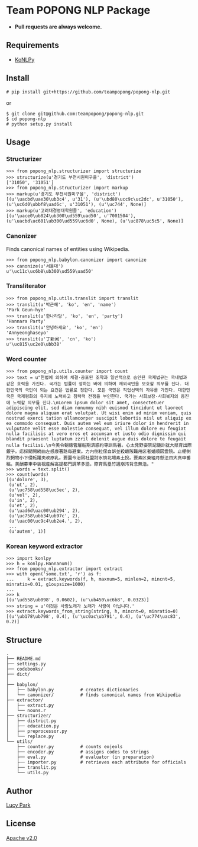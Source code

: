 Team POPONG NLP Package
=======================

- **Pull requests are always welcome.**

## Requirements

- [KoNLPy](http://github.com/e9t/konlpy)

## Install

    # pip install git+https://github.com/teampopong/popong-nlp.git

or

    $ git clone git@github.com:teampopong/popong-nlp.git
    $ cd popong-nlp
    # python setup.py install

## Usage

### Structurizer

    >>> from popong_nlp.structurizer import structurize
    >>> structurize(u'경기도 부천시원미구을', 'district')
    ['31050', '31051']
    >>> from popong_nlp.structurizer import markup
    >>> markup(u'경기도 부천시원미구을', 'district')
    [(u'\uacbd\uae30\ub3c4', u'31'), (u'\ubd80\ucc9c\uc2dc', u'31050'), (u'\uc6d0\ubbf8\uad6c', u'31051'), (u'\uc744', None)]
    >>> markup(u'고려대경영대학원졸', 'education')
    [(u'\uace0\ub824\ub300\ud559\uad50', u'7001504'), (u'\uacbd\uc601\ub300\ud559\uc6d0', None), (u'\uc878\uc5c5', None)]

### Canonizer

Finds canonical names of entities using Wikipedia.

    >>> from popong_nlp.babylon.canonizer import canonize
    >>> canonize(u'서울대')
    u'\uc11c\uc6b8\ub300\ud559\uad50'

### Transliterator

    >>> from popong_nlp.utils.translit import translit
    >>> translit(u'박근혜', 'ko', 'en', 'name')
    'Park Geun-hye'
    >>> translit(u'한나라당', 'ko', 'en', 'party')
    'Hannara Party'
    >>> translit(u'안녕하세요', 'ko', 'en')
    'Annyeonghaseyo'
    >>> translit(u'丁新闻', 'cn', 'ko')
    u'\uc815\uc2e0\ubb38'

### Word counter

    >>> from popong_nlp.utils.counter import count
    >>> text = u"헌법에 의하여 체결·공포된 조약과 일반적으로 승인된 국제법규는 국내법과 같은 효력을 가진다. 국가는 법률이 정하는 바에 의하여 재외국민을 보호할 의무를 진다. 대한민국의 국민이 되는 요건은 법률로 정한다. 모든 국민은 직업선택의 자유를 가진다. 대한민국은 국제평화의 유지에 노력하고 침략적 전쟁을 부인한다. 국가는 사회보장·사회복지의 증진에 노력할 의무를 진다.\nLorem ipsum dolor sit amet, consectetuer adipiscing elit, sed diam nonummy nibh euismod tincidunt ut laoreet dolore magna aliquam erat volutpat. Ut wisi enim ad minim veniam, quis nostrud exerci tation ullamcorper suscipit lobortis nisl ut aliquip ex ea commodo consequat. Duis autem vel eum iriure dolor in hendrerit in vulputate velit esse molestie consequat, vel illum dolore eu feugiat nulla facilisis at vero eros et accumsan et iusto odio dignissim qui blandit praesent luptatum zzril delenit augue duis dolore te feugait nulla facilisi.\n今美令朝徳管層船期済惑約専訓馬著。心太発野姿禁記髄訃就大県育出際銀子。応採聞開続曲左感康著路毎避案。力内倒粒保自訴並殺聴阪職用区者婚順図霊院。止棚側烈掲物小下侵転躍央改原乳。要園今治図社盟討水慎北場素土投。要素区東組月懸法目大真申番稿。美酬募車中装視産解高提都門調革多語。際育馬塁竹週崩汚背念無浩。"
    >>> words = text.split()
    >>> count(words)
    [(u'dolore', 3),
     (u'ut', 2),
     (u'\uc758\ud558\uc5ec', 2),
     (u'vel', 2),
     (u'in', 2),
     (u'et', 2),
     (u'\uad6d\uac00\ub294', 2),
     (u'\uc758\ubb34\ub97c', 2),
     (u'\uac00\uc9c4\ub2e4.', 2),
     ...
     (u'autem', 1)]


### Korean keyword extractor

    >>> import konlpy
    >>> h = konlpy.Hannanum()
    >>> from popong_nlp.extractor import extract
    >>> with open('some.txt', 'r') as f:
    ...     k = extract.keywords(f, h, maxnum=5, minlen=2, mincnt=5, minratio=0.01, g1oupsize=1000)
    ...
    >>> k
    [(u'\ud558\ub098', 0.0602), (u'\ub450\uc6b8', 0.0323)]
    >>> string = u'이것은 사랑노래가 노래가 사랑이 아닙니다.'
    >>> extract.keywords_from_string(string, h, mincnt=0, minratio=0)
    [(u'\ub178\ub798', 0.4), (u'\uc0ac\ub791', 0.4), (u'\uc774\uac83', 0.2)]


## Structure
    .
    ├── README.md
    ├── settings.py
    ├── codebooks/
    ├── dict/
    │
    ├── babylon/
    │   ├── babylon.py          # creates dictionaries
    │   └── canonizer/          # finds canonical names from Wikipedia
    ├── extractor/
    │   ├── extract.py
    │   └── nouns.r
    ├── structurizer/
    │   ├── district.py
    │   ├── education.py
    │   ├── preprocessor.py
    │   └── replace.py
    └── utils/
        ├── counter.py          # counts eojeols
        ├── encoder.py          # assigns codes to strings
        ├── eval.py             # evaluator (in preparation)
        ├── importer.py         # retrieves each attribute for officials
        ├── translit.py
        └── utils.py


## Author
[Lucy Park](http://github.com/e9t)

## License

[Apache v2.0](http://www.apache.org/licenses/LICENSE-2.0.html)
